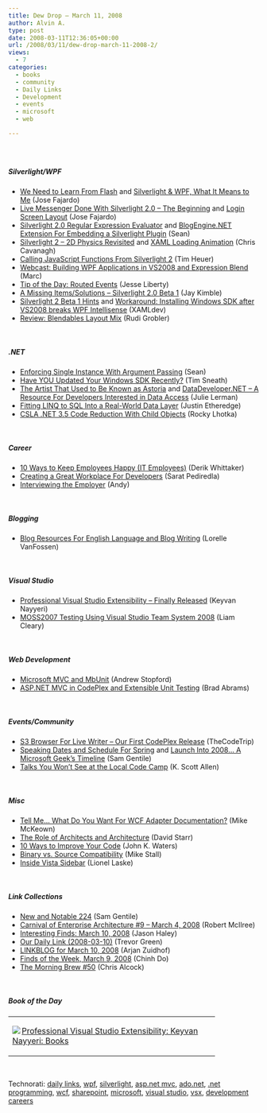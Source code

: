```yaml
---
title: Dew Drop – March 11, 2008
author: Alvin A.
type: post
date: 2008-03-11T12:36:05+00:00
url: /2008/03/11/dew-drop-march-11-2008-2/
views:
  - 7
categories:
  - books
  - community
  - Daily Links
  - Development
  - events
  - microsoft
  - web

---
```

##### &nbsp;

##### Silverlight/WPF

  * [We Need to Learn From Flash][1] and [Silverlight & WPF, What It Means to Me][2] (Jose Fajardo)
  * [Live Messenger Done With Silverlight 2.0 &#8211; The Beginning][3] and [Login Screen Layout][4] (Jose Fajardo)
  * [Silverlight 2.0 Regular Expression Evaluator][5] and [BlogEngine.NET Extension For Embedding a Silverlight Plugin][6] (Sean)
  * [Silverlight 2 &#8211; 2D Physics Revisited][7] and [XAML Loading Animation][8] (Chris Cavanagh)
  * [Calling JavaScript Functions From Silverlight 2][9] (Tim Heuer)
  * [Webcast: Building WPF Applications in VS2008 and Expression Blend][10] (Marc)
  * [Tip of the Day: Routed Events][11] (Jesse Liberty)
  * [A Missing Items/Solutions &#8211; Silverlight 2.0 Beta 1][12] (Jay Kimble)
  * [Silverlight 2 Beta 1 Hints][13] and [Workaround: Installing Windows SDK after VS2008 breaks WPF Intellisense][14] (XAMLdev)
  * [Review: Blendables Layout Mix][15] (Rudi Grobler)

&nbsp;

##### .NET

  * [Enforcing Single Instance With Argument Passing][16] (Sean)
  * [Have YOU Updated Your Windows SDK Recently?][17] (Tim Sneath)
  * [The Artist That Used to Be Known as Astoria][18] and [DataDeveloper.NET &#8211; A Resource For Developers Interested in Data Access][19] (Julie Lerman)
  * [Fitting LINQ to SQL Into a Real-World Data Layer][20] (Justin Etheredge)
  * [CSLA .NET 3.5 Code Reduction With Child Objects][21] (Rocky Lhotka)

&nbsp;

##### Career

  * [10 Ways to Keep Employees Happy (IT Employees)][22] (Derik Whittaker)
  * [Creating a Great Workplace For Developers][23] (Sarat Pediredla)
  * [Interviewing the Employer][24] (Andy)

&nbsp;

##### Blogging

  * [Blog Resources For English Language and Blog Writing][25] (Lorelle VanFossen)

&nbsp;

##### Visual Studio

  * [Professional Visual Studio Extensibility &#8211; Finally Released][26] (Keyvan Nayyeri)
  * [MOSS2007 Testing Using Visual Studio Team System 2008][27] (Liam Cleary)

&nbsp;

##### Web Development

  * [Microsoft MVC and MbUnit][28] (Andrew Stopford)
  * [ASP.NET MVC in CodePlex and Extensible Unit Testing][29] (Brad Abrams)

&nbsp;

##### Events/Community

  * [S3 Browser For Live Writer &#8211; Our First CodePlex Release][30] (TheCodeTrip)
  * [Speaking Dates and Schedule For Spring][31] and [Launch Into 2008&#8230; A Microsoft Geek&#8217;s Timeline][32] (Sam Gentile)
  * [Talks You Won&#8217;t See at the Local Code Camp][33] (K. Scott Allen)

&nbsp;

##### Misc

  * [Tell Me&#8230; What Do You Want For WCF Adapter Documentation?][34] (Mike McKeown)
  * [The Role of Architects and Architecture][35] (David Starr)
  * [10 Ways to Improve Your Code][36] (John K. Waters)
  * [Binary vs. Source Compatibility][37] (Mike Stall)
  * [Inside Vista Sidebar][38] (Lionel Laske)

&nbsp;

##### Link Collections

  * [New and Notable 224][39] (Sam Gentile)
  * [Carnival of Enterprise Architecture #9 &#8211; March 4, 2008][40] (Robert McIlree)
  * [Interesting Finds: March 10, 2008][41] (Jason Haley)
  * [Our Daily Link (2008-03-10)][42] (Trevor Green)
  * [LINKBLOG for March 10, 2008][43] (Arjan Zuidhof)
  * [Finds of the Week, March 9, 2008][44] (Chinh Do)
  * [The Morning Brew #50][45] (Chris Alcock)

&nbsp;

##### Book of the Day

<div class="wlWriterSmartContent" id="scid:7dc1bd33-94bd-46fd-a20b-0131235bcd47:eac1cb7b-0899-4b0e-8932-63b3a184a0c8" style="padding-right: 0px; display: inline; padding-left: 0px; float: none; padding-bottom: 0px; margin: 0px; padding-top: 0px">
  <table cellspacing="0" cellpadding="2" width="400" border="0" unselectable="on">
    <tr>
      <td valign="top" width="400">
        <p>
          <a title="Professional Visual Studio Extensibility: Keyvan Nayyeri: Books" href="http://www.amazon.com/exec/obidos/ASIN/0470230843/alvinashcraft-20"><img data-recalc-dims="1" decoding="async" src="https://i0.wp.com/images.amazon.com/images/P/0470230843.01.MZZZZZZZ.jpg?w=660" border="0" align="left" style="float:left" />Professional Visual Studio Extensibility: Keyvan Nayyeri: Books</a>
        </p>
      </td>
    </tr>
  </table>
</div>

&nbsp;

<div class="wlWriterSmartContent" id="scid:C16BAC14-9A3D-4c50-9394-FBFEF7A93539:2cbafe4f-f30f-4bbc-9968-746764c5d379" style="padding-right: 0px; display: inline; padding-left: 0px; padding-bottom: 0px; margin: 0px; padding-top: 0px">
  <!--dotnetkickit-->
</div>

<div class="wlWriterSmartContent" id="scid:d7bf807d-7bb0-458a-811f-90c51817d5c2:27a82a17-ae1c-4fc9-94e1-f6167e786545" style="padding-right: 0px; display: inline; padding-left: 0px; padding-bottom: 0px; margin: 0px; padding-top: 0px">
  <p>
    <span class="TagSite">Technorati:</span> <a href="http://technorati.com/tag/daily+links" rel="tag" class="tag">daily links</a>, <a href="http://technorati.com/tag/wpf" rel="tag" class="tag">wpf</a>, <a href="http://technorati.com/tag/silverlight" rel="tag" class="tag">silverlight</a>, <a href="http://technorati.com/tag/asp.net+mvc" rel="tag" class="tag">asp.net mvc</a>, <a href="http://technorati.com/tag/ado.net" rel="tag" class="tag">ado.net</a>, <a href="http://technorati.com/tag/.net+programming" rel="tag" class="tag">.net programming</a>, <a href="http://technorati.com/tag/wcf" rel="tag" class="tag">wcf</a>, <a href="http://technorati.com/tag/sharepoint" rel="tag" class="tag">sharepoint</a>, <a href="http://technorati.com/tag/microsoft" rel="tag" class="tag">microsoft</a>, <a href="http://technorati.com/tag/visual+studio" rel="tag" class="tag">visual studio</a>, <a href="http://technorati.com/tag/vsx" rel="tag" class="tag">vsx</a>, <a href="http://technorati.com/tag/development+careers" rel="tag" class="tag">development careers</a><br /><!-- StartInsertedTags: daily links, wpf, silverlight, asp.net mvc, ado.net, .net programming, wcf, sharepoint, microsoft, visual studio, vsx, development careers :EndInsertedTags -->
  </p>
</div>

 [1]: http://www.cynergysystems.com/blogs/page/josefajardo?entry=learn_from_flash
 [2]: http://www.cynergysystems.com/blogs/page/josefajardo?entry=silverlight_amp_wpf_what_it
 [3]: http://www.cynergysystems.com/blogs/page/josefajardo?entry=live_messenger_done_with_silverlight
 [4]: http://www.cynergysystems.com/blogs/page/josefajardo?entry=live_messenger_done_with_silverlight1
 [5]: http://www.flawlesscode.com/post/2008/03/Silverlight-20-Regular-Expression-Evaluator.aspx
 [6]: http://www.flawlesscode.com/post/2008/03/Blogengine-NET-extension-for-embedding-a-Silverlight-plugin.aspx
 [7]: http://chriscavanagh.wordpress.com/2008/03/06/silverlight-2-2d-physics-revisited/
 [8]: http://chriscavanagh.wordpress.com/2008/02/11/xaml-loading-animation/
 [9]: http://timheuer.com/blog/archive/2008/03/09/calling-javascript-functions-from-silverlight-2.aspx
 [10]: http://blogs.msdn.com/publicsector/archive/2008/03/10/webcast-building-wpf-applications-in-visual-studio-2008-and-expression-blend.aspx
 [11]: http://silverlight.net/blogs/jesseliberty/archive/2008/03/10/tip-of-the-day-routed-events.aspx
 [12]: http://www.theruntime.com/blogs/jaykimble/archive/2008/03/10/a-missing-items-solutions-silverlight-2-0-beta-1.aspx
 [13]: http://www.xamldev.com/directory/details.aspx?id=661
 [14]: http://www.xamldev.com/directory/details.aspx?id=662
 [15]: http://dotnet.org.za/rudi/archive/2008/03/04/review-blendables-layout-mix.aspx
 [16]: http://www.flawlesscode.com/post/2008/02/Enforcing-single-instance-with-argument-passing.aspx
 [17]: http://blogs.msdn.com/tims/archive/2008/03/10/have-you-updated-your-windows-sdk-recently.aspx
 [18]: http://www.thedatafarm.com/blog/2008/03/09/TheArtistThatUsedToBeKnownAsAstoria.aspx
 [19]: http://www.thedatafarm.com/blog/2008/03/09/datadevelopernetaresourcefordevelopersinterestedindataaccess.aspx
 [20]: http://www.codethinked.com/post/2008/03/Fitting-Linq-To-Sql-into-a-real-world-datalayer.aspx
 [21]: http://www.lhotka.net/weblog/CSLANET35CodeReductionWithChildObjects.aspx
 [22]: http://devlicio.us/blogs/derik_whittaker/archive/2008/03/10/10-ways-to-keep-employees-happy-it-employees.aspx
 [23]: http://hedgehoglab.com/blog/2008/03/06/creating-a-great-workplace-for-developers/
 [24]: http://savvyduck.blogspot.com/2008/03/interviewing-employer.html
 [25]: http://lorelle.wordpress.com/2008/03/10/blog-resources-for-english-language-and-blog-writing/
 [26]: http://nayyeri.net/blog/professional-visual-studio-extensibility-finally-released/
 [27]: http://www.helloitsliam.com/archive/2008/03/10/moss2007-testing-using-visual-studio-team-system-2008.aspx
 [28]: http://weblogs.asp.net/astopford/archive/2008/03/10/microsoft-mvc-and-mbunit.aspx
 [29]: http://blogs.msdn.com/brada/archive/2008/03/10/asp-net-mvc-in-codeplex-and-extensible-unit-testing.aspx
 [30]: http://thecodetrip.com/1/s3browser-for-live-writer
 [31]: http://samgentile.com/blogs/samgentile/archive/2008/03/10/speaking-dates-and-schedule-for-spring.aspx
 [32]: http://samgentile.com/blogs/samgentile/archive/2008/03/10/launch-into-2008-a-microsoft-geek-s-timeline.aspx
 [33]: http://odetocode.com/Blogs/scott/archive/2008/03/10/11882.aspx
 [34]: http://blogs.msdn.com/biztalk_adapter_development/archive/2008/03/10/tell-me-what-do-you-want-for-wcf-adapter-documenation.aspx
 [35]: http://elegantcode.com/2008/03/10/the-role-of-architects-and-architecture/
 [36]: http://www.regdeveloper.co.uk/2008/03/10/ten_ways_to_improve_code/
 [37]: http://blogs.msdn.com/jmstall/archive/2008/03/10/binary-vs-source-compatibility.aspx
 [38]: http://www.codeproject.com/KB/gadgets/InsideBar.aspx
 [39]: http://samgentile.com/blogs/samgentile/archive/2008/03/10/new-and-notable-224.aspx
 [40]: http://enterprisearchitect.typepad.com/ea/2008/03/carnival-of-ent.html
 [41]: http://jasonhaley.com/blog/archive/2008/03/10/141308.aspx
 [42]: http://dotnet.org.za/trumpi/archive/2008/03/10/our-daily-link-2008-03-10.aspx
 [43]: http://arjansworld.blogspot.com/2008/03/linkblog-for-march-10-2008.html
 [44]: http://www.chinhdo.com/20080310/finds-of-the-week-20080309/
 [45]: http://blog.cwa.me.uk/2008/03/11/the-morning-brew-50/